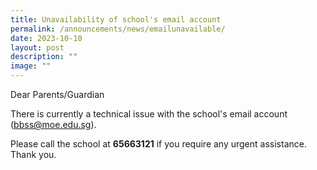 ```yaml
---
title: Unavailability of school's email account
permalink: /announcements/news/emailunavailable/
date: 2023-10-10
layout: post
description: ""
image: ""
---
```

Dear Parents/Guardian

There is currently a technical issue with the school's email account (bbss@moe.edu.sg).

Please call the school at **65663121** if you require any urgent assistance.
Thank you.